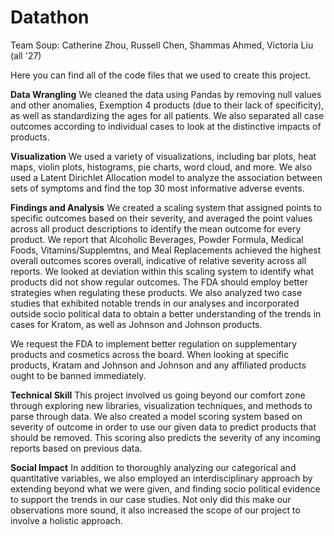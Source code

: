 # Datathon
Team Soup: Catherine Zhou, Russell Chen,  Shammas Ahmed, Victoria Liu (all '27)

Here you can find all of the code files that we used to create this project. 

**Data Wrangling**
We cleaned the data using Pandas by removing null values and other anomalies, Exemption 4 products (due to their lack of specificity), as well as standardizing the ages for all patients. We also separated all case outcomes according to individual cases to look at the distinctive impacts of products.

**Visualization**
We used a variety of visualizations, including bar plots, heat maps, violin plots, histograms, pie charts, word cloud, and more. We also used a Latent Dirichlet Allocation model to  analyze the association between sets of symptoms and find the top 30 most informative adverse events.

**Findings and Analysis**
We created a scaling system that assigned points to specific outcomes based on their severity, and averaged the point values across all product descriptions to identify the mean outcome for every product. We report that Alcoholic Beverages, Powder Formula, Medical Foods, Vitamins/Supplemtns, and Meal Replacements achieved the highest overall outcomes scores overall, indicative of relative severity across all reports. We looked at deviation within this scaling system to identify what products did not show regular outcomes. The FDA should employ better strategies when regulating these products. We also analyzed two case studies that exhibited notable trends in our analyses and incorporated outside socio political data to obtain a better understanding of the trends in cases for Kratom, as well as Johnson and Johnson products.

We request the FDA to implement better regulation on supplementary products and cosmetics across the board. When looking at specific products, Kratam and Johnson and Johnson and any affiliated products ought to be banned immediately.

**Technical Skill**
This project involved us going beyond our comfort zone through exploring new libraries, visualization techniques, and methods to parse through data. We also created a model scoring system based on severity of outcome in order to use our given data to predict products that should be removed. This scoring also predicts the severity of any incoming reports based on previous data.

**Social Impact**
In addition to thoroughly analyzing our categorical and quantitative variables, we also employed an interdisciplinary approach by extending beyond what we were given, and finding socio political evidence to support the trends in our case studies. Not only did this make our observations more sound, it also increased the scope of our project to involve a holistic approach.
